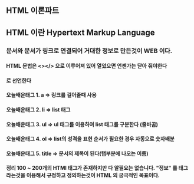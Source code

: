 ## HTML 이론파트
## HTML 이란 Hypertext Markup Language
### 문서와 문서가 링크로 연결되어 거대한 정보로 만든것이 WEB 이다.
#### HTML 문법은 <></> 으로 이루어져 있어 열었으면 언젠가는 닫아 줘야한다
#### <!DOCTYPE html> 로 선언한다

#### 오늘배운태그 1. a => 링크를 걸어줄때 사용 
#### 오늘배운태그 2. li => list 태그 
#### 오늘배운태그 3. ul => ul 태그를 이용하여 list 태그를 구분한다 (줄바꿈)
#### 오늘배운태그 4. ol => list의 성격을 표현 순서가 필요한 경우 자동으로 숫자배분
#### 오늘배운태그 5. title => 문서의 제목이 된다(탭부분에 나오는 이름)

#### 정리 100 ~ 200개의 HTMl 태그가 존재하지만 다 알필요는 없습니다. "정보" 를 태그라는것을 이용해서 규정하고 정의하는것이 HTML 의 궁극적인 목표이다. 
